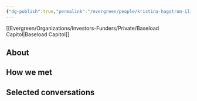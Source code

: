 ```yaml
---
{"dg-publish":true,"permalink":"/evergreen/people/kristina-hagstrom-ilievska/","tags":["people","geo_eco"]}
---
```


[[Evergreen/Organizations/Investors-Funders/Private/Baseload Capitol\|Baseload Capitol]]
## About


## How we met


## Selected conversations

